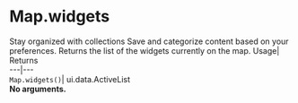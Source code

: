  
#  Map.widgets
Stay organized with collections  Save and categorize content based on your preferences. 
Returns the list of the widgets currently on the map. Usage| Returns  
---|---  
`Map.widgets()`| ui.data.ActiveList  
**No arguments.**
